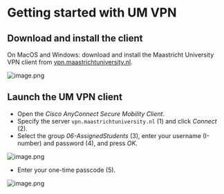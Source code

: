 # **Getting started with UM VPN**

## Download and install the client

On MacOS and Windows: download and install the Maastricht University VPN client from [vpn.maastrichtuniversity.nl](http://vpn.maastrichtuniversity.nl).

![image.png](distant-reading/screenshots_dsri/image-bfaa1120-2cce-4cf8-bb81-aef78efb38db.png)

## Launch the UM VPN client

- Open the *Cisco AnyConnect Secure Mobility Client*.
- Specify the server `vpn.maastrichtuniversity.nl` (1) and click *Connect* (2).
- Select the group *06-AssignedStudents* (3), enter your username (I-number) and password (4), and press *OK*.

![image.png](screenshots_dsri/4556420/preview)

- Enter your one-time passcode (5).

![image.png](screenshots_dsri/4556421/preview)
